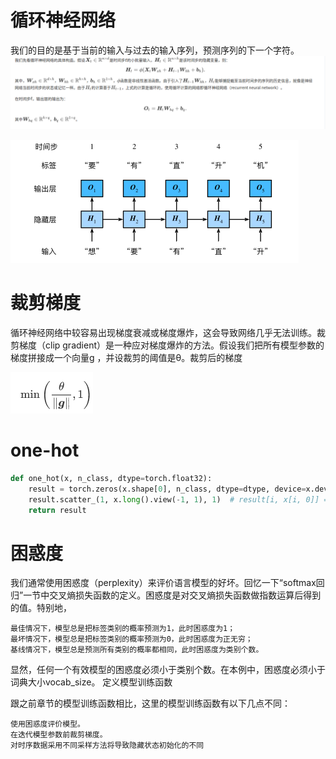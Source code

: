 # 循环神经网络
我们的目的是基于当前的输入与过去的输入序列，预测序列的下一个字符。
![](1.png)


![](2.png)

# 裁剪梯度
循环神经网络中较容易出现梯度衰减或梯度爆炸，这会导致网络几乎无法训练。裁剪梯度（clip gradient）是一种应对梯度爆炸的方法。假设我们把所有模型参数的梯度拼接成一个向量g ，并设裁剪的阈值是θ。裁剪后的梯度

![](3.png)

# one-hot
```python
def one_hot(x, n_class, dtype=torch.float32):
    result = torch.zeros(x.shape[0], n_class, dtype=dtype, device=x.device)  # shape: (n, n_class)
    result.scatter_(1, x.long().view(-1, 1), 1)  # result[i, x[i, 0]] = 1
    return result
```

# 困惑度

我们通常使用困惑度（perplexity）来评价语言模型的好坏。回忆一下“softmax回归”一节中交叉熵损失函数的定义。困惑度是对交叉熵损失函数做指数运算后得到的值。特别地，

    最佳情况下，模型总是把标签类别的概率预测为1，此时困惑度为1；
    最坏情况下，模型总是把标签类别的概率预测为0，此时困惑度为正无穷；
    基线情况下，模型总是预测所有类别的概率都相同，此时困惑度为类别个数。

显然，任何一个有效模型的困惑度必须小于类别个数。在本例中，困惑度必须小于词典大小vocab_size。
定义模型训练函数

跟之前章节的模型训练函数相比，这里的模型训练函数有以下几点不同：

    使用困惑度评价模型。
    在迭代模型参数前裁剪梯度。
    对时序数据采用不同采样方法将导致隐藏状态初始化的不同